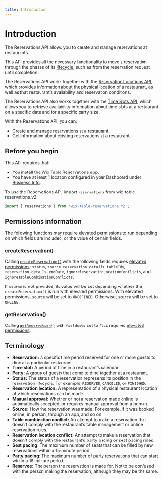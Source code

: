 ```yaml
---
title: Introduction
---
```


# Introduction

The Reservations API allows you to create and manage reservations at restaurants. 

This API provides all the necessary functionality to move a reservation through the phases of its [lifecycle](https://www.wix.com/velo/reference/wix-table-reservations-v2/reservations/the-reservation-lifecycle), such as from the reservation request until completion.

The Reservations API works together with the [Reservation Locations API](https://www.wix.com/velo/reference/wix-table-reservations-v2/reservationlocations), which provides information about the physical location of a restaurant, as well as that restaurant’s availability and reservation conditions. 

The Reservations API also works together with the [Time Slots API](https://www.wix.com/velo/reference/wix-table-reservations-v2/timeslots), which allows you to retrieve availability information about time slots at a restaurant on a specific date and for a specific party size. 

With the Reservations API, you can:
* Create and manage reservations at a restaurant.
* Get information about existing reservations at a restaurant.

## Before you begin
This API requires that:
* You install the Wix Table Reservations app.
* You have at least 1 location configured in your Dashboard under [Business Info](https://www.wix.com/my-account/site-selector/?buttonText=Select%20Site&title=Select%20a%20Site&autoSelectOnSingleSite=true&actionUrl=https:%2F%2Fwww.wix.com%2Fdashboard%2F%7B%7BmetaSiteId%7D%7D%2Fbusiness-info).

To use the Reservations API, import `reservations` from wix-table-reservations.v2:

```js
import { reservations } from 'wix-table-reservations.v2';
```

## Permissions information

The following functions may require [elevated permissions](https://www.wix.com/velo/reference/wix-auth/elevate) to run depending on which fields are included, or the value of certain fields.

### createReservation()

Calling [`createReservation()`](https://www.wix.com/velo/reference/wix-table-reservations-v2/reservations/createreservation) with the following fields requires [elevated permissions](https://www.wix.com/velo/reference/wix-auth/elevate): `status`, `source`, `reservation.details.tableIds`, `reservation.details.endDate`, `ignoreReservationLocationConflicts`, and `ignoreTableCombinationConflicts`.

If `source` is not provided, its value will be set depending whether the `createReservation()` is run with elevated permissions. With elevated permissions, `source` will be set to `UNDEFINED`. Otherwise, `source` will be set to `ONLINE`.

### getReservation()

Calling [`getReservation()`](https://www.wix.com/velo/reference/wix-table-reservations-v2/reservations/getreservation) with `fieldsets` set to `FULL` requires [elevated permissions](https://www.wix.com/velo/reference/wix-auth/elevate).

## Terminology
* **Reservation:** A specific time period reserved for one or more guests to dine at a particular restaurant.
* **Time slot:** A period of time in a restaurant’s calendar.
* **Party**: A group of guests that come to dine together at a restaurant.
* **Status:** The status of a reservation represents its position in the reservation lifecycle. For example, `RESERVED`, `CANCELED`, or `FINISHED`.
* **Reservation location:** A representation of a physical restaurant location at which reservations can be made.
* **Manual approval:** Whether or not a reservation made online is automatically accepted, or requires manual approval from a human.
* **Source:** How the reservation was made. For example, if it was booked online, in person, through an app, and so on.
* **Table combination conflict:** An attempt to make a reservation that doesn’t comply with the restaurant’s table management or online reservation rules.
* **Reservation location conflict:** An attempt to make a reservation that doesn’t comply with the restaurant’s party pacing or seat pacing rules.
* **Seat pacing:** The maximum number of seats that can be filled by new reservations within a 15-minute period.
* **Party pacing:** The maximum number of party reservations that can start within a 15-minute period.
* **Reservee:** The person the reservation is made for. Not to be confused with the person making the reservation, although they may be the same.
